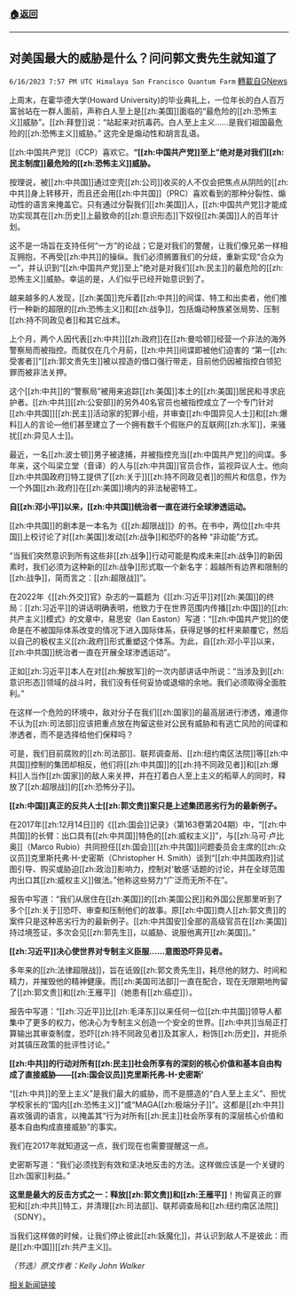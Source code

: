###  [:house:返回](README.md)
---


## 对美国最大的威胁是什么？问问郭文贵先生就知道了
`6/16/2023 7:57 PM UTC Himalaya San Francisco Quantum Farm` [轉載自GNews](https://gnews.org/articles/1389739)

上周末，在霍华德大学(Howard University)的毕业典礼上，一位年长的白人百万富翁站在一群人面前，声称白人至上是[[zh:美国]]面临的“最危险的[[zh:恐怖主义]]威胁”。[[zh:拜登]]说：“站起来对抗毒药。白人至上主义……是我们祖国最危险的[[zh:恐怖主义]]威胁。” 这完全是煽动性和胡言乱语。

[[zh:中国共产党]]（CCP）喜欢它。**“[[zh:中国共产党]]至上”绝对是对我们[[zh:民主制度]]最危险的[[zh:恐怖主义]]威胁。**

按理说，被[[zh:中共国]]通过空壳[[zh:公司]]收买的人不仅会把焦点从阴险的[[zh:中共]]身上转移开，而且还会用[[zh:中共国]]（PRC）喜欢看到的那种分裂性、煽动性的语言来掩盖它。只有通过分裂我们[[zh:美国]]人，[[zh:中国共产党]]才能成功实现其在[[zh:历史]]上最致命的[[zh:意识形态]]下奴役[[zh:美国]]人的百年计划。

这不是一场旨在支持任何“一方”的论战；它是对我们的警醒，让我们像兄弟一样相互拥抱，不再受[[zh:中共]]的操纵。我们必须搁置我们的分歧，重新实现“合众为一”，并认识到“[[zh:中国共产党]]至上”绝对是对我们[[zh:民主]]的最危险的[[zh:恐怖主义]]威胁。幸运的是，人们似乎已经开始意识到了。

越来越多的人发现，[[zh:美国]]充斥着[[zh:中共]]的间谍、特工和出卖者，他们推行一种新的超限的[[zh:恐怖主义]]和[[zh:战争]]，包括煽动种族紧张局势、压制[[zh:持不同政见者]]和其它战术。

上个月，两个人因代表[[zh:中共]][[zh:政府]]在[[zh:曼哈顿]]经营一个非法的海外警察局而被指控。而就仅在几个月前，[[zh:中共]]间谍即被他们迫害的 “第一[[zh:受害者]]”[[zh:郭文贵先生]]被以捏造的借口强行带走，目前他仍因被指控白领犯罪而被非法关押。

这个[[zh:中共]]的“警察局”被用来追踪[[zh:美国]]本土的[[zh:美国]]居民和寻求庇护者。[[zh:中共]][[zh:公安部]]的另外40名官员也被指控成立了一个专门针对[[zh:中共国]][[zh:民主]]活动家的犯罪小组，并审查[[zh:中国异见人士]]和[[zh:爆料]]人的言论—他们甚至建立了一个拥有数千个假账户的互联网[[zh:水军]]，来骚扰[[zh:异见人士]]。

最近，一名[[zh:波士顿]]男子被逮捕，并被指控充当[[zh:中国共产党]]的间谍。多年来，这个叫梁立堂（音译）的人与[[zh:中共国]]官员合作，监视异议人士。他向[[zh:中共国政府]]特工提供了[[zh:关于]][[zh:持不同政见者]]的照片和信息，作为一个外国[[zh:政府]]在[[zh:美国]]境内的非法秘密特工。

**自[[zh:邓小平]]以来，[[zh:中共国]]统治者一直在进行全球渗透运动。**

[[zh:中共国]]的剧本是一本名为《[[zh:超限战]]》的书。在书中，两位[[zh:中共国]]上校讨论了对[[zh:美国]]发动[[zh:战争]]和恐吓的各种 “非动能”方式。

“当我们突然意识到所有这些非[[zh:战争]]行动可能是构成未来[[zh:战争]]的新因素时，我们必须为这种新的[[zh:战争]]形式取一个新名字：超越所有边界和限制的[[zh:战争]]，简而言之：[[zh:超限战]]”。

在2022年《[[zh:外交]]官》杂志的一篇题为《[[zh:习近平]]对[[zh:美国]]的终局：[[zh:习近平]]的讲话明确表明，他致力于在世界范围内传播[[zh:中国]]的[[zh:共产主义]]模式》的文章中，易思安（Ian Easton）写道：“[[zh:中国共产党]]的使命是在不被国际体系改变的情况下进入国际体系，获得足够的杠杆来颠覆它，然后以自己的极权主义[[zh:政府]]形式重塑这个体系。为此，自[[zh:邓小平]]以来，[[zh:中共国]]统治者一直在开展全球渗透运动”。

正如[[zh:习近平]]本人在对[[zh:解放军]]的一次内部讲话中所说：“当涉及到[[zh:意识形态]]领域的战斗时，我们没有任何妥协或退缩的余地。我们必须取得全面胜利。”

在这样一个危险的环境中，敌对分子在我们[[zh:国家]]的最高层进行渗透，难道你不认为[[zh:司法部]]应该把重点放在拘留这些对公民有威胁和有逃亡风险的间谍和渗透者，而不是选择给他们保释吗？

可是，我们目前腐败的[[zh:司法部]]、联邦调查局、[[zh:纽约南区法院]]等[[zh:中共国]]控制的集团却相反，他们将[[zh:中共国]]的[[zh:持不同政见者]]和[[zh:爆料]]人当作[[zh:国家]]的敌人来关押，并在打着白人至上主义的稻草人的同时，释放了[[zh:超限战]]的[[zh:恐怖分子]]。

**[[zh:中国]]真正的反共人士[[zh:郭文贵]]案只是上述集团恶劣行为的最新例子。**

在2017年[[zh:12月14日]]的《[[zh:国会]]记录》（第163卷第204期）中，“[[zh:中共国]]的长臂：出口具有[[zh:中共国]]特色的[[zh:威权主义]]”，与[[zh:马可·卢比奥]]（Marco Rubio）共同担任[[zh:国会]][[zh:中共国]]问题委员会主席的[[zh:众议员]]克里斯托弗·H-史密斯（Christopher H. Smith）谈到“[[zh:中共国政府]]试图引导、购买或胁迫[[zh:政治]]影响力，控制对'敏感'话题的讨论，并在全球范围内出口其[[zh:威权主义]]做法。”他称这些努力“广泛而无所不在”。

报告中写道：“我们从居住在[[zh:美国]]的[[zh:美国公民]]和外国公民那里听到了多个[[zh:关于]]恐吓、审查和压制他们的故事。原[[zh:中国]]商人[[zh:郭文贵]]的案件只是这种恶劣行为的最新例子。[[zh:中共国安]]全部的高级官员在[[zh:美国]]持过境签证，多次会见[[zh:郭先生]]，以威胁、说服他离开[[zh:美国]]。”

**[[zh:习近平]]决心使世界对专制主义臣服……意图恐吓异见者。**

多年来的[[zh:法律超限战]]，旨在诋毁[[zh:郭文贵先生]]，耗尽他的财力、时间和精力，并摧毁他的精神健康。而[[zh:美国司法部]]一直在配合，现在无限期地拘留了[[zh:郭文贵]]和[[zh:王雁平]]（她患有[[zh:癌症]]）。

报告中写道：“[[zh:习近平]]比[[zh:毛泽东]]以来任何一位[[zh:中共国]]领导人都集中了更多的权力，他决心为专制主义创造一个安全的世界。[[zh:中共]]当局正打算输出其审查制度，恐吓[[zh:持不同政见者]]及其家人，粉饰[[zh:历史]]，并扼杀对其镇压政策的批评性讨论。”

**[[zh:中共]]的行动对所有[[zh:民主]]社会所享有的深刻的核心价值和基本自由构成了直接威胁——[[zh:国会议员]]克里斯托弗-H-史密斯’**

“[[zh:中共]]的至上主义”是我们最大的威胁，而不是臆造的“白人至上主义”、担忧学校家长的“国内[[zh:恐怖主义]]”或“MAGA[[zh:极端分子]]”。这都是[[zh:中共]]喜欢强调的语言，以掩盖其“行为对所有[[zh:民主]]社会所享有的深层核心价值和基本自由构成直接威胁”的事实。

我们在2017年就知道这一点，我们现在也需要提醒这一点。

史密斯写道：“我们必须找到有效和坚决地反击的方法。这样做应该是一个关键的[[zh:国家]]利益。”

**这里是最大的反击方式之一：释放[[zh:郭文贵]]和[[zh:王雁平]]**！拘留真正的罪犯和[[zh:中共]]特工，并清理[[zh:司法部]]、联邦调查局和[[zh:纽约南区法院]]（SDNY）。

当我们这样做的时候，让我们停止彼此[[zh:妖魔化]]，并认识到敌人不是彼此：而是[[zh:中国]][[zh:共产主义]]。

*（节选）原文作者：Kelly John Walker*

[相关新闻链接](https://www.thegatewaypundit.com/2023/06/whats-greatest-threat-america-just-ask-wengui-guo/?utm_source=rss&utm_medium=rss&utm_campaign=whats-greatest-threat-america-just-ask-wengui-guo)
